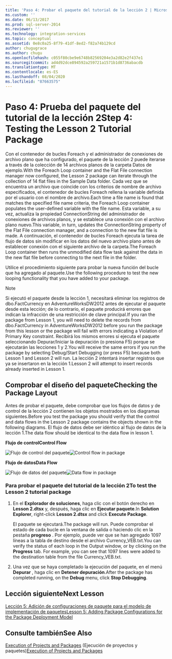 ```yaml
---
title: 'Paso 4: Probar el paquete del tutorial de la lección 2 | Microsoft Docs'
ms.custom: ''
ms.date: 06/13/2017
ms.prod: sql-server-2014
ms.reviewer: ''
ms.technology: integration-services
ms.topic: conceptual
ms.assetid: 0e8c0a25-8f79-41df-8ed2-f82a74b129cd
author: chugugrace
ms.author: chugu
ms.openlocfilehash: c055f80cbe9e6748b82569204e3a2d82e2f437e1
ms.sourcegitcommit: ad4d92dce894592a259721a1571b1d8736abacdb
ms.translationtype: MT
ms.contentlocale: es-ES
ms.lasthandoff: 08/04/2020
ms.locfileid: "87663575"
---
```

# <a name="step-4-testing-the-lesson-2-tutorial-package"></a><span data-ttu-id="0073a-102">Paso 4: Prueba del paquete del tutorial de la lección 2</span><span class="sxs-lookup"><span data-stu-id="0073a-102">Step 4: Testing the Lesson 2 Tutorial Package</span></span>
  <span data-ttu-id="0073a-103">Con el contenedor de bucles Foreach y el administrador de conexiones de archivo plano que ha configurado, el paquete de la lección 2 puede iterarse a través de la colección de 14 archivos planos de la carpeta Datos de ejemplo.</span><span class="sxs-lookup"><span data-stu-id="0073a-103">With the Foreach Loop container and the Flat File connection manager now configured, the Lesson 2 package can iterate through the collection of 14 flat files in the Sample Data folder.</span></span> <span data-ttu-id="0073a-104">Cada vez que se encuentra un archivo que coincide con los criterios de nombre de archivo especificados, el contenedor de bucles Foreach rellena la variable definida por el usuario con el nombre de archivo.</span><span class="sxs-lookup"><span data-stu-id="0073a-104">Each time a file name is found that matches the specified file name criteria, the Foreach Loop container populates the user-defined variable with the file name.</span></span> <span data-ttu-id="0073a-105">Esta variable, a su vez, actualiza la propiedad ConnectionString del administrador de conexiones de archivos planos, y se establece una conexión con el archivo plano nuevo.</span><span class="sxs-lookup"><span data-stu-id="0073a-105">This variable, in turn, updates the ConnectionString property of the Flat File connection manager, and a connection to the new flat file is made.</span></span> <span data-ttu-id="0073a-106">A continuación, el contenedor de bucles Foreach ejecuta la tarea de flujo de datos sin modificar en los datos del nuevo archivo plano antes de establecer conexión con el siguiente archivo de la carpeta.</span><span class="sxs-lookup"><span data-stu-id="0073a-106">The Foreach Loop container then runs the unmodified data flow task against the data in the new flat file before connecting to the next file in the folder.</span></span>  
  
 <span data-ttu-id="0073a-107">Utilice el procedimiento siguiente para probar la nueva función del bucle que ha agregado al paquete.</span><span class="sxs-lookup"><span data-stu-id="0073a-107">Use the following procedure to test the new looping functionality that you have added to your package.</span></span>  
  
> [!NOTE]  
>  <span data-ttu-id="0073a-108">Si ejecutó el paquete desde la lección 1, necesitará eliminar los registros de dbo.FactCurrency en AdventureWorksDW2012 antes de ejecutar el paquete desde esta lección; de lo contrario, el paquete producirá errores que indican la infracción de una restricción de clave principal.</span><span class="sxs-lookup"><span data-stu-id="0073a-108">If you ran the package from Lesson 1, you will need to delete the records from dbo.FactCurrency in AdventureWorksDW2012 before you run the package from this lesson or the package will fail with errors indicating a Violation of Primary Key constraint.</span></span> <span data-ttu-id="0073a-109">Recibirá los mismos errores si ejecuta el paquete seleccionando Depurar/Iniciar la depuración (o presiona F5) porque se ejecutarán las lecciones 1 y 2.</span><span class="sxs-lookup"><span data-stu-id="0073a-109">You will receive the same errors if you run the package by selecting Debug/Start Debugging (or press F5) because both Lesson 1 and Lesson 2 will run.</span></span> <span data-ttu-id="0073a-110">La lección 2 intentará insertar registros que ya se insertaron en la lección 1.</span><span class="sxs-lookup"><span data-stu-id="0073a-110">Lesson 2 will attempt to insert records already inserted in Lesson 1.</span></span>  
  
## <a name="checking-the-package-layout"></a><span data-ttu-id="0073a-111">Comprobar el diseño del paquete</span><span class="sxs-lookup"><span data-stu-id="0073a-111">Checking the Package Layout</span></span>  
 <span data-ttu-id="0073a-112">Antes de probar el paquete, debe comprobar que los flujos de datos y de control de la lección 2 contienen los objetos mostrados en los diagramas siguientes.</span><span class="sxs-lookup"><span data-stu-id="0073a-112">Before you test the package you should verify that the control and data flows in the Lesson 2 package contains the objects shown in the following diagrams.</span></span> <span data-ttu-id="0073a-113">El flujo de datos debe ser idéntico al flujo de datos de la lección 1.</span><span class="sxs-lookup"><span data-stu-id="0073a-113">The data flow should be identical to the data flow in lesson 1.</span></span>  
  
 <span data-ttu-id="0073a-114">**Flujo de control**</span><span class="sxs-lookup"><span data-stu-id="0073a-114">**Control Flow**</span></span>  
  
 <span data-ttu-id="0073a-115">![Flujo de control del paquete](../../2014/tutorials/media/task4lesson2control.gif "Flujo de control del paquete")</span><span class="sxs-lookup"><span data-stu-id="0073a-115">![Control flow in package](../../2014/tutorials/media/task4lesson2control.gif "Control flow in package")</span></span>  
  
 <span data-ttu-id="0073a-116">**Flujo de datos**</span><span class="sxs-lookup"><span data-stu-id="0073a-116">**Data Flow**</span></span>  
  
 <span data-ttu-id="0073a-117">![Flujo de datos del paquete](../../2014/tutorials/media/task9lesson1data.gif "Flujo de datos del paquete")</span><span class="sxs-lookup"><span data-stu-id="0073a-117">![Data flow in package](../../2014/tutorials/media/task9lesson1data.gif "Data flow in package")</span></span>  
  
### <a name="to-test-the-lesson-2-tutorial-package"></a><span data-ttu-id="0073a-118">Para probar el paquete del tutorial de la lección 2</span><span class="sxs-lookup"><span data-stu-id="0073a-118">To test the Lesson 2 tutorial package</span></span>  
  
1.  <span data-ttu-id="0073a-119">En el **Explorador de soluciones**, haga clic con el botón derecho en **Lesson 2.dtsx** y, después, haga clic en **Ejecutar paquete**.</span><span class="sxs-lookup"><span data-stu-id="0073a-119">In **Solution Explorer**, right-click **Lesson 2.dtsx** and click **Execute Package**.</span></span>  
  
     <span data-ttu-id="0073a-120">El paquete se ejecutará.</span><span class="sxs-lookup"><span data-stu-id="0073a-120">The package will run.</span></span> <span data-ttu-id="0073a-121">Puede comprobar el estado de cada bucle en la ventana de salida o haciendo clic en la pestaña **progreso** . Por ejemplo, puede ver que se han agregado 1097 líneas a la tabla de destino desde el archivo Currency_VEB.txt.</span><span class="sxs-lookup"><span data-stu-id="0073a-121">You can verify the status of each loop in the Output window, or by clicking on the **Progress** tab. For example, you can see that 1097 lines were added to the destination table from the file Currency_VEB.txt.</span></span>  
  
2.  <span data-ttu-id="0073a-122">Una vez que se haya completado la ejecución del paquete, en el menú **Depurar** , haga clic en **Detener depuración**.</span><span class="sxs-lookup"><span data-stu-id="0073a-122">After the package has completed running, on the **Debug** menu, click **Stop Debugging**.</span></span>  
  
## <a name="next-lesson"></a><span data-ttu-id="0073a-123">Lección siguiente</span><span class="sxs-lookup"><span data-stu-id="0073a-123">Next Lesson</span></span>  
 [<span data-ttu-id="0073a-124">Lección 5: Adición de configuraciones de paquete para el modelo de implementación de paquetes</span><span class="sxs-lookup"><span data-stu-id="0073a-124">Lesson 5: Adding Package Configurations for the Package Deployment Model</span></span>](../integration-services/lesson-5-add-ssis-package-configurations-for-the-package-deployment-model.md)  
  
## <a name="see-also"></a><span data-ttu-id="0073a-125">Consulte también</span><span class="sxs-lookup"><span data-stu-id="0073a-125">See Also</span></span>  
 <span data-ttu-id="0073a-126">[Execution of Projects and Packages](packages/run-integration-services-ssis-packages.md) (Ejecución de proyectos y paquetes)</span><span class="sxs-lookup"><span data-stu-id="0073a-126">[Execution of Projects and Packages](packages/run-integration-services-ssis-packages.md)</span></span>  
  
  
